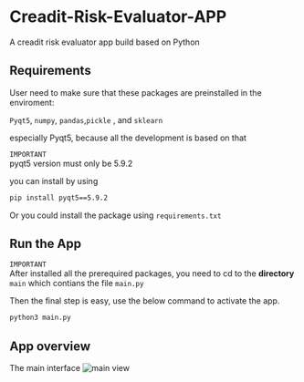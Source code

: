 # Creadit-Risk-Evaluator-APP

A creadit risk evaluator app build based on Python


## Requirements

User need to make sure that these packages are preinstalled in the enviroment:

``Pyqt5``, ``numpy``, ``pandas``,``pickle`` , and ``sklearn``

especially Pyqt5, because all the development is based on that



`IMPORTANT` \
pyqt5 version must only be 5.9.2 

you can install by using 
```bash
pip install pyqt5==5.9.2
```
Or you could install the package using ``requirements.txt``

## Run the App


`IMPORTANT` \
After installed all the prerequired packages, you need to cd to the <strong>directory</strong> ``main`` which contians the file ``main.py``



Then the final step is easy, use the below command to activate the app.

```bash
python3 main.py
```

## App overview

The main interface
![main view](/RM_img/overview.png)


